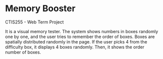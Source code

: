 # Memory Booster
CTIS255 - Web Term Project

It is a visual memory tester. The system shows numbers in boxes randomly one by one, and the user tries to remember the order of boxes. Boxes are spatially distributed randomly in the page. If the user picks 4 from the difficulty box, it displays 4 boxes randomly. Then, it shows the order number of boxes.
